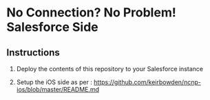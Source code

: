 # No Connection? No Problem! Salesforce Side

## Instructions 

1. Deploy the contents of this repository to your Salesforce instance

2. Setup the iOS side as per : https://github.com/keirbowden/ncnp-ios/blob/master/README.md
